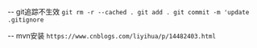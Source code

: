 -- git追踪不生效
``
git rm -r --cached .
git add .
git commit -m 'update .gitignore
``

-- mvn安装
``
https://www.cnblogs.com/liyihua/p/14482403.html
``
